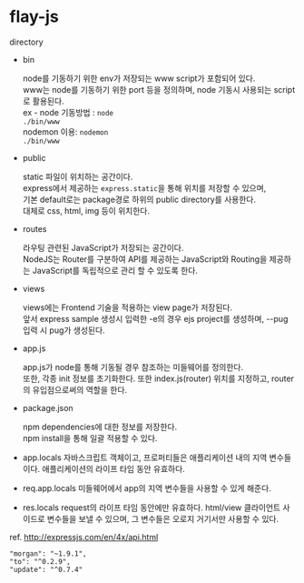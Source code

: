 # flay-js

directory

-   bin

    node를 기동하기 위한 env가 저장되는 www script가 포함되어 있다.<br>
    www는 node를 기동하기 위한 port 등을 정의하며, node 기동시 사용되는 script로 활용된다.<br>
    ex - node 기동방법 : <code>node ./bin/www</code><br>
    nodemon 이용: <code>nodemon ./bin/www</code>

-   public

    static 파일이 위치하는 공간이다.<br>
    express에서 제공하는 `express.static`을 통해 위치를 저장할 수 있으며,<br>
    기본 default로는 package경로 하위의 public directory를 사용한다.<br>
    대체로 css, html, img 등이 위치한다.

-   routes

    라우팅 관련된 JavaScript가 저장되는 공간이다.<br>
    NodeJS는 Router를 구분하여 API를 제공하는 JavaScript와 Routing을 제공하는 JavaScript를 독립적으로 관리 할 수 있도록 한다.

-   views

    views에는 Frontend 기술을 적용하는 view page가 저장된다.<br>
    앞서 express sample 생성시 입력한 -e의 경우 ejs project를 생성하며, --pug 입력 시 pug가 생성된다.

-   app.js

    app.js가 node를 통해 기동될 경우 참조하는 미들웨어를 정의한다.<br>
    또한, 각종 init 정보를 초기화한다. 또한 index.js(router) 위치를 지정하고, router의 유입점으로써의 역할을 한다.

-   package.json

    npm dependencies에 대한 정보를 저장한다.<br>
    npm install을 통해 일괄 적용할 수 있다.

-   app.locals
    자바스크립트 객체이고, 프로퍼티들은 애플리케이션 내의 지역 변수들이다.
    애플리케이션의 라이프 타임 동안 유효하다.
-   req.app.locals
    미들웨어에서 app의 지역 변수들을 사용할 수 있게 해준다.
-   res.locals
    request의 라이프 타임 동안에만 유효하다.
    html/view 클라이언트 사이드로 변수들을 보낼 수 있으며, 그 변수들은 오로지 거기서만 사용할 수 있다.

ref. http://expressjs.com/en/4x/api.html

    "morgan": "~1.9.1",
    "to": "^0.2.9",
    "update": "^0.7.4"
